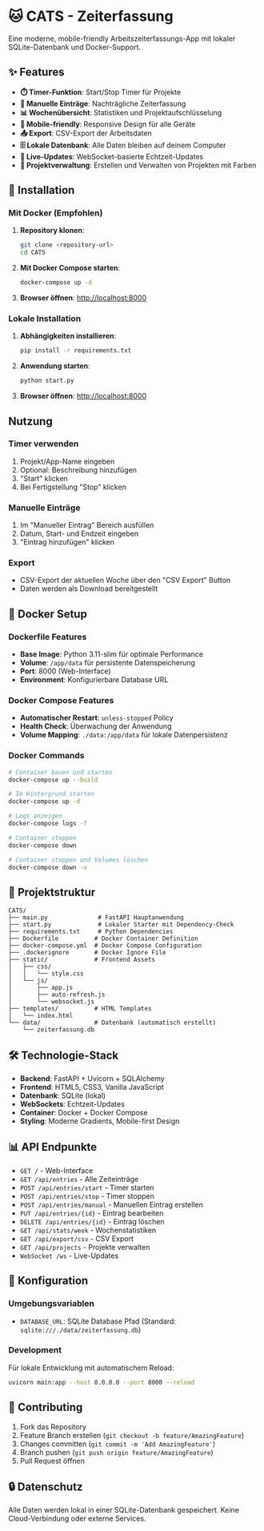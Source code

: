 # 🐱 CATS - Zeiterfassung

Eine moderne, mobile-friendly Arbeitszeiterfassungs-App mit lokaler SQLite-Datenbank und Docker-Support.

## ✨ Features

- **⏱️ Timer-Funktion**: Start/Stop Timer für Projekte
- **📝 Manuelle Einträge**: Nachträgliche Zeiterfassung  
- **📊 Wochenübersicht**: Statistiken und Projektaufschlüsselung
- **📱 Mobile-friendly**: Responsive Design für alle Geräte
- **📤 Export**: CSV-Export der Arbeitsdaten
- **🗄️ Lokale Datenbank**: Alle Daten bleiben auf deinem Computer
- **🔄 Live-Updates**: WebSocket-basierte Echtzeit-Updates
- **🎨 Projektverwaltung**: Erstellen und Verwalten von Projekten mit Farben

## 🚀 Installation

### Mit Docker (Empfohlen)

1. **Repository klonen**:
   ```bash
   git clone <repository-url>
   cd CATS
   ```

2. **Mit Docker Compose starten**:
   ```bash
   docker-compose up -d
   ```

3. **Browser öffnen**: [http://localhost:8000](http://localhost:8000)

### Lokale Installation

1. **Abhängigkeiten installieren**:
   ```bash
   pip install -r requirements.txt
   ```

2. **Anwendung starten**:
   ```bash
   python start.py
   ```

3. **Browser öffnen**: [http://localhost:8000](http://localhost:8000)

## Nutzung

### Timer verwenden
1. Projekt/App-Name eingeben
2. Optional: Beschreibung hinzufügen
3. "Start" klicken
4. Bei Fertigstellung "Stop" klicken

### Manuelle Einträge
1. Im "Manueller Eintrag" Bereich ausfüllen
2. Datum, Start- und Endzeit eingeben
3. "Eintrag hinzufügen" klicken

### Export
- CSV-Export der aktuellen Woche über den "CSV Export" Button
- Daten werden als Download bereitgestellt

## 🐳 Docker Setup

### Dockerfile Features
- **Base Image**: Python 3.11-slim für optimale Performance
- **Volume**: `/app/data` für persistente Datenspeicherung
- **Port**: 8000 (Web-Interface)
- **Environment**: Konfigurierbare Database URL

### Docker Compose Features
- **Automatischer Restart**: `unless-stopped` Policy
- **Health Check**: Überwachung der Anwendung
- **Volume Mapping**: `./data:/app/data` für lokale Datenpersistenz

### Docker Commands

```bash
# Container bauen und starten
docker-compose up --build

# Im Hintergrund starten
docker-compose up -d

# Logs anzeigen
docker-compose logs -f

# Container stoppen
docker-compose down

# Container stoppen und Volumes löschen
docker-compose down -v
```

## 📁 Projektstruktur

```
CATS/
├── main.py              # FastAPI Hauptanwendung
├── start.py             # Lokaler Starter mit Dependency-Check
├── requirements.txt     # Python Dependencies
├── Dockerfile          # Docker Container Definition
├── docker-compose.yml  # Docker Compose Configuration
├── .dockerignore       # Docker Ignore File
├── static/             # Frontend Assets
│   ├── css/
│   │   └── style.css
│   └── js/
│       ├── app.js
│       ├── auto-refresh.js
│       └── websocket.js
├── templates/          # HTML Templates
│   └── index.html
└── data/               # Datenbank (automatisch erstellt)
    └── zeiterfassung.db
```

## 🛠️ Technologie-Stack

- **Backend**: FastAPI + Uvicorn + SQLAlchemy
- **Frontend**: HTML5, CSS3, Vanilla JavaScript
- **Datenbank**: SQLite (lokal)
- **WebSockets**: Echtzeit-Updates
- **Container**: Docker + Docker Compose
- **Styling**: Moderne Gradients, Mobile-first Design

## 📊 API Endpunkte

- `GET /` - Web-Interface
- `GET /api/entries` - Alle Zeiteinträge
- `POST /api/entries/start` - Timer starten
- `POST /api/entries/stop` - Timer stoppen
- `POST /api/entries/manual` - Manuellen Eintrag erstellen
- `PUT /api/entries/{id}` - Eintrag bearbeiten
- `DELETE /api/entries/{id}` - Eintrag löschen
- `GET /api/stats/week` - Wochenstatistiken
- `GET /api/export/csv` - CSV Export
- `GET /api/projects` - Projekte verwalten
- `WebSocket /ws` - Live-Updates

## 🔧 Konfiguration

### Umgebungsvariablen
- `DATABASE_URL`: SQLite Database Pfad (Standard: `sqlite:///./data/zeiterfassung.db`)

### Development
Für lokale Entwicklung mit automatischem Reload:
```bash
uvicorn main:app --host 0.0.0.0 --port 8000 --reload
```

## 🤝 Contributing

1. Fork das Repository
2. Feature Branch erstellen (`git checkout -b feature/AmazingFeature`)
3. Changes committen (`git commit -m 'Add AmazingFeature'`)
4. Branch pushen (`git push origin feature/AmazingFeature`)
5. Pull Request öffnen

## 🔒 Datenschutz

Alle Daten werden lokal in einer SQLite-Datenbank gespeichert. Keine Cloud-Verbindung oder externe Services.